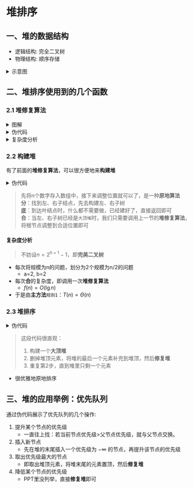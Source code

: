 # 堆排序

## 一、堆的数据结构
- 逻辑结构: 完全二叉树
- 物理结构: 顺序存储

<details>
<summary>示意图</summary>

![max_heap](pngs/max_heap.png)
> 注意这里，数组A的下标是从`1`开始

</details>

## 二、堆排序使用到的几个函数
### 2.1 堆修复算法

<details>
<summary>图解</summary>

![max_heapify](pngs/max_heapify.png)

</details>

<details>
<summary>伪代码</summary>

![max_heapify_code](pngs/max_heapify_code.png)

</details>

<details>
<summary>复杂度分析</summary>

我们最多需要从根节点到某一个叶子结点。
- 假设初始位置在根节点
    - 递归一次，需要调整的位置来到第二层
    - 递归两次，需要调整的位置来到第三层
    - 递归h-1次（h为树的深度），需要调整的位置来到叶子结点，结束

又 $h=\lfloor \lg n \rfloor + 1$，因此最多需要递归 $\lfloor \lg n \rfloor$ 次  
每次递归，需要进行2次比较  
所以时间复杂度为 $O(\lg n)$

</details>

### 2.2 构建堆
有了前面的**堆修复算法**，可以很方便地来**构建堆**

<details>
<summary>伪代码</summary>

![build_max_heap](pngs/build_max_heap.png)

</details>

> 先将n个数字存入数组中，接下来调整位置就可以了，是一种**原地算法**  
> **分**：找到左、右子结点，先去构建左、右子树  
> **底**：到达叶结点时，什么都不需要做，已经建好了，直接返回即可  
> **合**：当左、右子树已经是`大顶堆`时，我们只需要调用上一节的**堆修复算法**，将根节点调整到合适位置即可

#### 复杂度分析
> 不妨设$n=2^{h+1}-1$，即**完美二叉树**

- 每次将规模为n的问题，划分为2个规模为n/2的问题
    - a=2, b=2
- 每次**合**的复杂度，即调用一次**堆修复算法**
    - $f(n) = O(\lg n)$
- 于是由**主方法**`规则1`：$T(n) = \Theta(n)$


### 2.3 堆排序

<details>
<summary>伪代码</summary>

![heap_sort](pngs/heap_sort.png)

</details>

> 这段代码很直观：
> 1. 构建一个**大顶堆**
> 2. 删掉堆顶元素，将堆的最后一个元素补充到堆顶，然后**修复堆**
> 3. 重复第2步，直到堆里只剩一个元素

- 很优雅地原地排序

## 三、堆的应用举例：优先队列
通过伪代码展示了优先队列的几个操作:
1. 提升某个节点的优先级
    - 一直往上找：若当前节点优先级>父节点优先级，就与父节点交换。
2. 插入新节点
    - 先在堆的末尾插入一个优先级为 $-\infty$ 的节点，再提升该节点的优先级
3. 取出优先级最大的节点
    - 即取出堆顶元素，将堆末尾的元素置顶，然后**修复堆**
4. 降低某个节点的优先级
    - PPT里没列举，直接**修复堆**即可